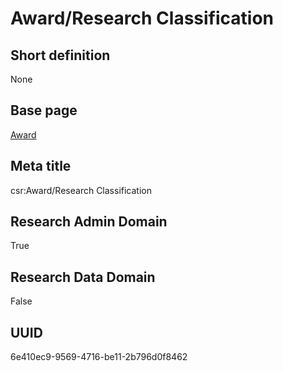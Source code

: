 # Award/Research Classification
## Short definition
None
## Base page
[Award](https://github.com/EuroCRIS/CASRAI-Dictionairies/blob/main/Objects/Award.md)
## Meta title
csr:Award/Research Classification
## Research Admin Domain
True
## Research Data Domain
False
## UUID
6e410ec9-9569-4716-be11-2b796d0f8462
